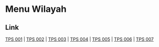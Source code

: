 # Menu Wilayah

## Link

[TPS 001](https://github.com/gigit-pemilu/pemilu-2024-63-kalimantan-selatan/tree/main/pileg-dpr/hitung-suara/sub/63-kalimantan-selatan/sub/06-hulu-sungai-selatan/sub/05-kandangan/sub/2006-gambah-luar-muka/sub/001-tps)
 | 
[TPS 002](https://github.com/gigit-pemilu/pemilu-2024-63-kalimantan-selatan/tree/main/pileg-dpr/hitung-suara/sub/63-kalimantan-selatan/sub/06-hulu-sungai-selatan/sub/05-kandangan/sub/2006-gambah-luar-muka/sub/002-tps)
 | 
[TPS 003](https://github.com/gigit-pemilu/pemilu-2024-63-kalimantan-selatan/tree/main/pileg-dpr/hitung-suara/sub/63-kalimantan-selatan/sub/06-hulu-sungai-selatan/sub/05-kandangan/sub/2006-gambah-luar-muka/sub/003-tps)
 | 
[TPS 004](https://github.com/gigit-pemilu/pemilu-2024-63-kalimantan-selatan/tree/main/pileg-dpr/hitung-suara/sub/63-kalimantan-selatan/sub/06-hulu-sungai-selatan/sub/05-kandangan/sub/2006-gambah-luar-muka/sub/004-tps)
 | 
[TPS 005](https://github.com/gigit-pemilu/pemilu-2024-63-kalimantan-selatan/tree/main/pileg-dpr/hitung-suara/sub/63-kalimantan-selatan/sub/06-hulu-sungai-selatan/sub/05-kandangan/sub/2006-gambah-luar-muka/sub/005-tps)
 | 
[TPS 006](https://github.com/gigit-pemilu/pemilu-2024-63-kalimantan-selatan/tree/main/pileg-dpr/hitung-suara/sub/63-kalimantan-selatan/sub/06-hulu-sungai-selatan/sub/05-kandangan/sub/2006-gambah-luar-muka/sub/006-tps)
 | 
[TPS 007](https://github.com/gigit-pemilu/pemilu-2024-63-kalimantan-selatan/tree/main/pileg-dpr/hitung-suara/sub/63-kalimantan-selatan/sub/06-hulu-sungai-selatan/sub/05-kandangan/sub/2006-gambah-luar-muka/sub/007-tps)

